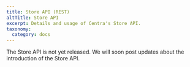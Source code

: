 ```yaml
---
title: Store API (REST)
altTitle: Store API
excerpt: Details and usage of Centra's Store API.
taxonomy:
  category: docs
---
```


The Store API is not yet released. We will soon post updates about the introduction of the Store API.